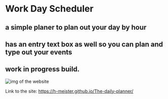 # Work Day Scheduler 

## a simple planer to plan out your day by hour

## has an entry text box as well so you can plan and type out your events

## work in progress build.

![img of the website](/Module_5/assets/img/WorkDayScheduler.PNG?raw=true "My Website")

Link to the site: https://h-meister.github.io/The-daily-planner/